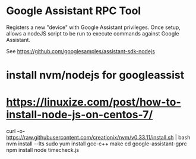 # Google Assistant RPC Tool

Registers a new "device" with Google Assistant privileges.
Once setup, allows a nodeJS script to be run to execute commands against Google Assistant.

See https://github.com/googlesamples/assistant-sdk-nodejs


# install nvm/nodejs for googleassist 
# https://linuxize.com/post/how-to-install-node-js-on-centos-7/
curl -o- https://raw.githubusercontent.com/creationix/nvm/v0.33.11/install.sh | bash
nvm install --lts
sudo yum install gcc-c++ make
cd google-assistant-gprc
npm install
node timecheck.js
